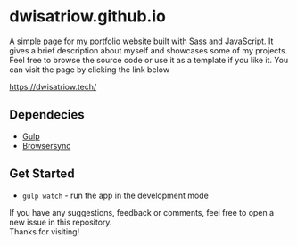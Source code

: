 # dwisatriow.github.io
A simple page for my portfolio website built with Sass and JavaScript. It gives a brief description about myself and showcases some of my projects. Feel free to browse the source code or use it as a template if you like it. You can visit the page by clicking the link below

https://dwisatriow.tech/

## Dependecies
- [Gulp](https://gulpjs.com/)
- [Browsersync](https://browsersync.io/)

## Get Started
- `gulp watch` - run the app in the development mode

If you have any suggestions, feedback or comments, feel free to open a new issue in this repository.\
Thanks for visiting!
